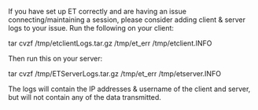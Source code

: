 If you have set up ET correctly and are having an issue connecting/maintaining a session, please consider adding client & server logs to your issue.  Run the following on your client:

tar cvzf /tmp/etclientLogs.tar.gz /tmp/et_err /tmp/etclient.INFO

Then run this on your server:

tar cvzf /tmp/ETServerLogs.tar.gz /tmp/et_err /tmp/etserver.INFO

The logs will contain the IP addresses & username of the client and server, but will not contain any of the data transmitted.
